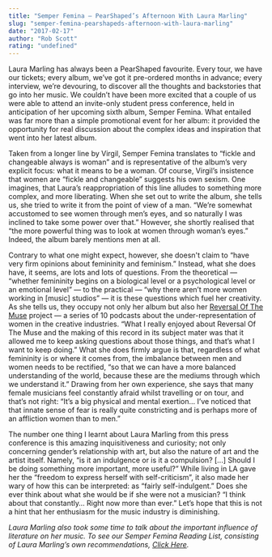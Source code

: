 ```yaml
---
title: "Semper Femina — PearShaped’s Afternoon With Laura Marling"
slug: "semper-femina-pearshapeds-afternoon-with-laura-marling"
date: "2017-02-17"
author: "Rob Scott"
rating: "undefined"
---
```


Laura Marling has always been a PearShaped favourite. Every tour, we have our tickets; every album, we’ve got it pre-ordered months in advance; every interview, we’re devouring, to discover all the thoughts and backstories that go into her music. We couldn’t have been more excited that a couple of us were able to attend an invite-only student press conference, held in anticipation of her upcoming sixth album, Semper Femina. What entailed was far more than a simple promotional event for her album: it provided the opportunity for real discussion about the complex ideas and inspiration that went into her latest album.

Taken from a longer line by Virgil, Semper Femina translates to “fickle and changeable always is woman” and is representative of the album’s very explicit focus: what it means to be a woman. Of course, Virgil’s insistence that women are “fickle and changeable” suggests his own sexism. One imagines, that Laura’s reappropriation of this line alludes to something more complex, and more liberating. When she set out to write the album, she tells us, she tried to write it from the point of view of a man. “We’re somewhat accustomed to see women through men’s eyes, and so naturally I was inclined to take some power over that.” However, she shortly realised that “the more powerful thing was to look at women through woman’s eyes.” Indeed, the album barely mentions men at all.

Contrary to what one might expect, however, she doesn't claim to “have very firm opinions about femininity and feminism.” Instead, what she does have, it seems, are lots and lots of questions. From the theoretical — “whether femininity begins on a biological level or a psychological level or an emotional level” — to the practical — “why there aren’t more women working in \[music\] studios” — it is these questions which fuel her creativity. As she tells us, they occupy not only her album but also her [Reversal Of The Muse](http://www.reversalofthemuse.com/) project — a series of 10 podcasts about the under-representation of women in the creative industries. “What I really enjoyed about Reversal Of The Muse and the making of this record in its subject mater was that it allowed me to keep asking questions about those things, and that’s what I want to keep doing.” What she does firmly argue is that, regardless of what femininity is or where it comes from, the imbalance between men and women needs to be rectified, “so that we can have a more balanced understanding of the world, because these are the mediums through which we understand it.” Drawing from her own experience, she says that many female musicians feel constantly afraid whilst travelling or on tour, and that’s not right: “It’s a big physical and mental exertion… I’ve noticed that that innate sense of fear is really quite constricting and is perhaps more of an affliction women than to men.”

The number one thing I learnt about Laura Marling from this press conference is this amazing inquisitiveness and curiosity; not only concerning gender’s relationship with art, but also the nature of art and the artist itself. Namely, “is it an indulgence or is it a compulsion? \[...\] Should I be doing something more important, more useful?” While living in LA gave her the “freedom to express herself with self-criticism”, it also made her wary of how this can be interpreted: as “fairly self-indulgent.” Does she ever think about what she would be if she were not a musician? “I think about that constantly… Right now more than ever.” Let’s hope that this is not a hint that her enthusiasm for the music industry is diminishing.

_Laura Marling also took some time to talk about the important influence of literature on her music. To see our Semper Femina Reading List, consisting of Laura Marling’s own recommendations, [Click Here](http://pearshapedexeter.com/semper-femina-the-reading-list/)._

